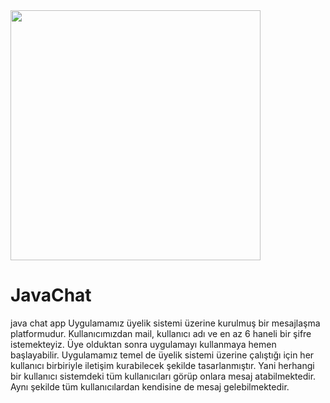 <img src="https://lh5.googleusercontent.com/AyZhesxEN9nodgzdRd3ZIj1CjRxCvKQHOmhFBtc2B_KFqXlkSsLGel3_z339hdggLTXLqmKihriqHSXw-kDxiU_vOKLqbTdpaSkA9ai4iRWNjMp60ZWaue7HS3S-h9goN5NSVtcn" width="400"/>

# JavaChat
java chat app
Uygulamamız üyelik sistemi üzerine kurulmuş bir mesajlaşma platformudur. Kullanıcımızdan mail, kullanıcı adı ve en az 6 haneli bir şifre istemekteyiz. Üye olduktan sonra uygulamayı kullanmaya hemen başlayabilir.
Uygulamamız temel de üyelik sistemi üzerine çalıştığı için her kullanıcı birbiriyle iletişim kurabilecek şekilde tasarlanmıştır. Yani herhangi bir kullanıcı sistemdeki tüm kullanıcıları görüp onlara mesaj atabilmektedir. Aynı şekilde tüm kullanıcılardan kendisine de mesaj gelebilmektedir.
